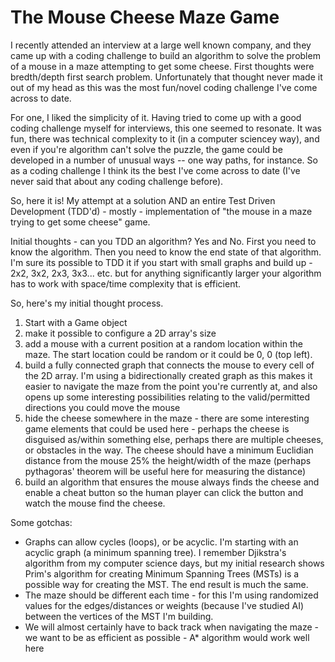 # The Mouse Cheese Maze Game

I recently attended an interview at a large well known company, and they came up with a coding challenge
to build an algorithm to solve the problem of a mouse in a maze attempting to get some cheese. First thoughts were bredth/depth first search problem. Unfortunately that thought never made it out of my head as this was the most fun/novel coding challenge I've come across to date.

For one, I liked the simplicity of it. Having tried to come up with a good coding challenge myself for interviews, this one seemed to resonate. It was fun, there was technical complexity to it (in a computer sciencey way), and even if you're algorithm can't solve the puzzle, the game could be developed in a number of unusual ways -- one way paths, for instance. So as a coding challenge I think its the best I've come across to date (I've never said that about any coding challenge before). 

So, here it is! My attempt at a solution AND an entire Test Driven Development (TDD'd) - mostly - implementation of "the mouse in a maze trying to get some cheese" game.

Initial thoughts - can you TDD an algorithm? Yes and No. First you need to know the algorithm. Then you need to know the end state of that algorithm. I'm sure its possible to TDD it if you start with small graphs and build up - 2x2, 3x2, 2x3, 3x3... etc. but for anything significantly larger your algorithm has to work with space/time complexity that is efficient.

So, here's my initial thought process.

1. Start with a Game object
2. make it possible to configure a 2D array's size
3. add a mouse with a current position at a random location within the maze. The start location could be random or it could be 0, 0 (top left).
3. build a fully connected graph that connects the mouse to every cell of the 2D array. I'm using a bidirectionally created graph as this makes it easier to navigate the maze from the point you're currently at, and also opens up some interesting possibilities relating to the valid/permitted directions you could move the mouse
4. hide the cheese somewhere in the maze - there are some interesting game elements that could be used here - perhaps the cheese is disguised as/within something else, perhaps there are multiple cheeses, or obstacles in the way. The cheese should have a minimum Euclidian distance from the mouse 25% the height/width of the maze (perhaps pythagoras' theorem will be useful here for measuring the distance)
5. build an algorithm that ensures the mouse always finds the cheese and enable a cheat button so the human player can click the button and watch the mouse find the cheese.

Some gotchas:
* Graphs can allow cycles (loops), or be acyclic. I'm starting with an acyclic graph (a minimum spanning tree). I remember Djikstra's algorithm from my computer science days, but my initial research shows Prim's algorithm for creating Minimum Spanning Trees (MSTs) is a possible way for creating the MST. The end result is much the same.
* The maze should be different each time - for this I'm using randomized values for the edges/distances or weights (because I've studied AI) between the vertices of the MST I'm building.
* We will almost certainly have to back track when navigating the maze - we want to be as efficient as possible - A* algorithm would work well here

